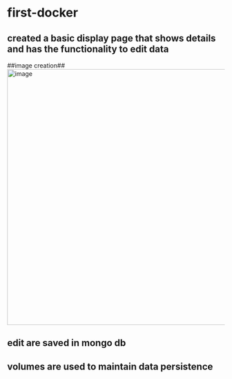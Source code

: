 # first-docker
## created a basic display page that shows details and has the functionality to edit data ##
##image creation##
<img width="593" alt="image" src="https://user-images.githubusercontent.com/77336989/206283639-6a82c509-9764-49be-a6dd-f55ba6b39075.png">

## edit are saved in mongo db ##
## volumes are used to maintain data persistence ##
